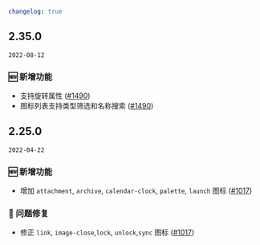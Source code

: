 ```yaml
changelog: true
```

## 2.35.0

`2022-08-12`

### 🆕 新增功能

- 支持旋转属性 ([#1490](https://github.com/arco-design/arco-design-vue/pull/1490))
- 图标列表支持类型筛选和名称搜索 ([#1490](https://github.com/arco-design/arco-design-vue/pull/1490))


## 2.25.0

`2022-04-22`

### 🆕 新增功能

- 增加 `attachment`, `archive`, `calendar-clock`, `palette`, `launch` 图标 ([#1017](https://github.com/arco-design/arco-design-vue/pull/1017))

### 🐛 问题修复

- 修正 `link`, `image-close`,`lock`, `unlock`,`sync` 图标 ([#1017](https://github.com/arco-design/arco-design-vue/pull/1017))

